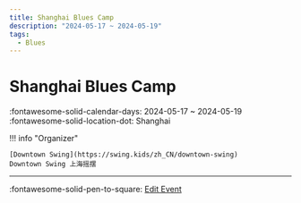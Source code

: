 ```yaml
---
title: Shanghai Blues Camp
description: "2024-05-17 ~ 2024-05-19"
tags:
  - Blues
---
```


# Shanghai Blues Camp 

:fontawesome-solid-calendar-days: 2024-05-17 ~ 2024-05-19  
:fontawesome-solid-location-dot: Shanghai  

!!! info "Organizer"

    [Downtown Swing](https://swing.kids/zh_CN/downtown-swing)  
    Downtown Swing 上海摇摆  

---

:fontawesome-solid-pen-to-square: [Edit Event](https://github.com/swingdance/events/issues/new?assignees=&labels=update+event&projects=&template=03-update_entity.yml&title=Update%20Event%3A%202024%2Fzh_CN%20%E2%80%A2%20Shanghai%20Blues%20Camp&region=zh_CN&year=2024&id=shanghai-blues-camp-2024&name=Shanghai%20Blues%20Camp&org_id=downtown-swing)
